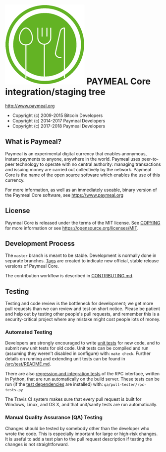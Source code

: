 ![Paymeal](https://github.com/paymeal/paymeal/blob/master/src/qt/res/icons/bitcoin.png "Paymeal")
PAYMEAL Core integration/staging tree
=====================================


http://www.paymeal.org

- Copyright (c) 2009-2015 Bitcoin Developers
- Copyright (c) 2014-2017 Paymeal Developers
- Copyright (c) 2017-2018 Paymeal Developers

What is Paymeal?
----------------

Paymeal is an experimental digital currency that enables anonymous, instant
payments to anyone, anywhere in the world. Paymeal uses peer-to-peer technology
to operate with no central authority: managing transactions and issuing money
are carried out collectively by the network. Paymeal Core is the name of the open
source software which enables the use of this currency.

For more information, as well as an immediately useable, binary version of
the Paymeal Core software, see https://www.paymeal.org


License
-------

Paymeal Core is released under the terms of the MIT license. See [COPYING](COPYING) for more
information or see https://opensource.org/licenses/MIT.

Development Process
-------------------

The `master` branch is meant to be stable. Development is normally done in separate branches.
[Tags](https://github.com/paymeal/paymeal/tags) are created to indicate new official,
stable release versions of Paymeal Core.

The contribution workflow is described in [CONTRIBUTING.md](CONTRIBUTING.md).

Testing
-------

Testing and code review is the bottleneck for development; we get more pull
requests than we can review and test on short notice. Please be patient and help out by testing
other people's pull requests, and remember this is a security-critical project where any mistake might cost people
lots of money.

### Automated Testing

Developers are strongly encouraged to write [unit tests](src/test/README.md) for new code, and to
submit new unit tests for old code. Unit tests can be compiled and run
(assuming they weren't disabled in configure) with: `make check`. Further details on running
and extending unit tests can be found in [/src/test/README.md](/src/test/README.md).

There are also [regression and integration tests](/qa) of the RPC interface, written
in Python, that are run automatically on the build server.
These tests can be run (if the [test dependencies](/qa) are installed) with: `qa/pull-tester/rpc-tests.py`

The Travis CI system makes sure that every pull request is built for Windows, Linux, and OS X, and that unit/sanity tests are run automatically.

### Manual Quality Assurance (QA) Testing

Changes should be tested by somebody other than the developer who wrote the
code. This is especially important for large or high-risk changes. It is useful
to add a test plan to the pull request description if testing the changes is
not straightforward.


